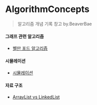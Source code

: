 # AlgorithmConcepts

>알고리즘 개념 기록 창고 by.BeaverBae



#### 그래프 관련 알고리즘

- [벨만 포드 알고리즘](./Graph/BellmanFord/BellmanFord.md)



#### 시뮬레이션

- [시뮬레이션](./Simulation/Simulation.md)



#### 자료 구조

- [ArrayList vs LinkedList](./DataStructure/ArrayList_vs_LinkedList.md)


